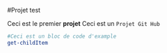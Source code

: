 #Projet test

Ceci est le premier **projet** 
Ceci est un `Projet Git Hub` 

```powershell
#Ceci est un bloc de code d'example
get-childItem
```
